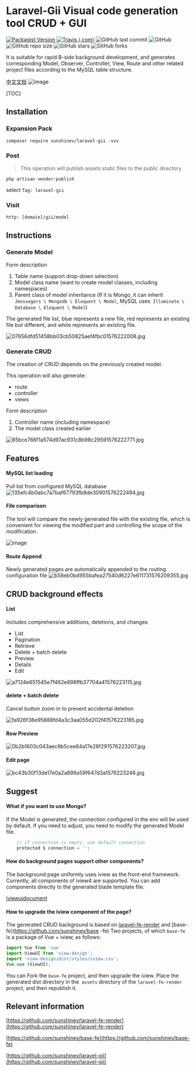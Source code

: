 # Laravel-Gii Visual code generation tool CRUD + GUI

[![Packagist Version](https://img.shields.io/packagist/v/sunshinev/laravel-gii)](https://packagist.org/packages/sunshinev/laravel-gii)
[![Travis (.com)](https://img.shields.io/travis/com/sunshinev/laravel-gii)](https://travis-ci.com/sunshinev/laravel-gii/)
![GitHub last commit](https://img.shields.io/github/last-commit/sunshinev/laravel-gii)
![GitHub](https://img.shields.io/github/license/sunshinev/laravel-gii)
![GitHub repo size](https://img.shields.io/github/repo-size/sunshinev/laravel-gii)
![GitHub stars](https://img.shields.io/github/stars/sunshinev/laravel-gii?style=social)
![GitHub forks](https://img.shields.io/github/forks/sunshinev/laravel-gii?style=social)

It is suitable for rapid B-side background development, and generates corresponding Model, Observer, Controller, View, Route and other related project files according to the MySQL table structure.

[中文文档](https://github.com/sunshinev/laravel-gii/blob/master/README_zh_CN.md)
![image](https://github.com/sunshinev/remote_pics/raw/master/laravel-gii/gii-model-preview.gif)


[TOC]

## Installation

### Expansion Pack

```
composer require sunshinev/laravel-gii -vvv
```

### Post
> This operation will publish assets static files to the public directory

```
php artisan vendor:publish
```
select
`Tag: laravel-gii`


### Visit
`http: [domain]/gii/model`


## Instructions

### Generate Model

Form description

1. Table name (support drop-down selection)
2. Model class name (want to create model classes, including namespaces)
3. Parent class of model inheritance (If it is Mongo, it can inherit `Jenssegers \ Mongodb \ Eloquent \ Model`, MySQL uses` Illuminate \ Database \ Eloquent \ Model`)


The generated file list, blue represents a new file, red represents an existing file but different, and white represents an existing file.

![07656dfd51458bb03cb50825aef4fbc01576222008.jpg](https://github.com/sunshinev/remote_pics/raw/master/07656dfd51458bb03cb50825aef4fbc01576222008.jpg)


### Generate CRUD

The creation of CRUD depends on the previously created model.

This operation will also generate:

- route
- controller
- views

Form description

1. Controller name (including namespace)
2. The model class created earlier

![85bce766f1a574d97ac931c8b98c29591576222771.jpg](https://github.com/sunshinev/remote_pics/raw/master/85bce766f1a574d97ac931c8b98c29591576222771.jpg)

## Features
#### MySQL list loading
Pull list from configured MySQL database
![135efc4b0abc7a7baf67793fb8de30901576222494.jpg](https://github.com/sunshinev/remote_pics/raw/master/135efc4b0abc7a7baf67793fb8de30901576222494.jpg)

#### File comparison

The tool will compare the newly generated file with the existing file, which is convenient for viewing the modified part and controlling the scope of the modification.

![image](https://github.com/sunshinev/remote_pics/raw/master/laravel-gii/gii-generate.gif)

#### Route Append
Newly generated pages are automatically appended to the routing configuration file
![b58eb0bd955bafea27540d6227e611731576209355.jpg](https://github.com/sunshinev/remote_pics/raw/master/b58eb0bd955bafea27540d6227e611731576209355.jpg)


## CRUD background effects

#### List
Includes comprehensive additions, deletions, and changes

- List
- Pagination
- Retrieve
- Delete + batch delete
- Preview
- Details
- Edit

![a7124e651545e7f462e898ffb37704a41576223115.jpg](https://github.com/sunshinev/remote_pics/raw/master/a7124e651545e7f462e898ffb37704a41576223115.jpg)

#### delete + batch delete
Cancel button zoom in to prevent accidental deletion

![fa926f38e95888fd4a3c3aa055d202f41576223165.jpg](https://github.com/sunshinev/remote_pics/raw/master/fa926f38e95888fd4a3c3aa055d202f41576223165.jpg)


#### Row Preview
![0b2b1603c043aec9b5cee84a17e26f291576223207.jpg](https://github.com/sunshinev/remote_pics/raw/master/0b2b1603c043aec9b5cee84a17e26f291576223207.jpg)


#### Edit page
![bc43b30f13de17e0a2a899a59f647d3a1576223248.jpg](https://github.com/sunshinev/remote_pics/raw/master/bc43b30f13de17e0a2a899a59f647d3a1576223248.jpg)


## Suggest

#### What if you want to use Mongo?
If the Model is generated, the connection configured in the env will be used by default. If you need to adjust, you need to modify the generated Model file.
```php
    // if connection is empty, use default connection
    protected $ connection = '';
```

#### How do background pages support other components?
The background page uniformly uses iview as the front-end framework. Currently, all components of iview4 are supported. You can add components directly to the generated blade template file.

[iviewuidocument](https://www.iviewui.com/docs/introduce)

#### How to upgrade the iview component of the page?
The generated CRUD background is based on [laravel-fe-render](https://github.com/sunshinev/laravel-fe-render) and [base-fe](https://github.com/sunshinev/base -fe) Two projects, of which `base-fe` is a package of Vue + iview, as follows:

```js
import Vue from 'vue'
import ViewUI from 'view-design';
import 'view-design/dist/styles/iview.css';
Vue.use (ViewUI);
```

You can Fork the `base-fe` project, and then upgrade the iview. Place the generated dist directory in the` assets` directory of the `laravel-fe-render` project, and then republish it.



## Relevant information

[https://github.com/sunshinev/laravel-fe-render](https://github.com/sunshinev/laravel-fe-render)

[https://github.com/sunshinev/base-fe](https://github.com/sunshinev/base-fe)


[https://github.com/sunshinev/laravel-gii](https://github.com/sunshinev/laravel-gii)
